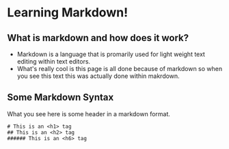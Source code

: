 # Learning Markdown! 

## What is markdown and how does it work? 
- Markdown is a language that is promarily used for light weight text editing within text editors. 
- What's really cool is this page is all done because of markdown so when you see this text this was actually done within makrdown. 

## Some Markdown Syntax 
What you see here is some header in a markdown format. 
```
# This is an <h1> tag
## This is an <h2> tag
###### This is an <h6> tag
``` 
